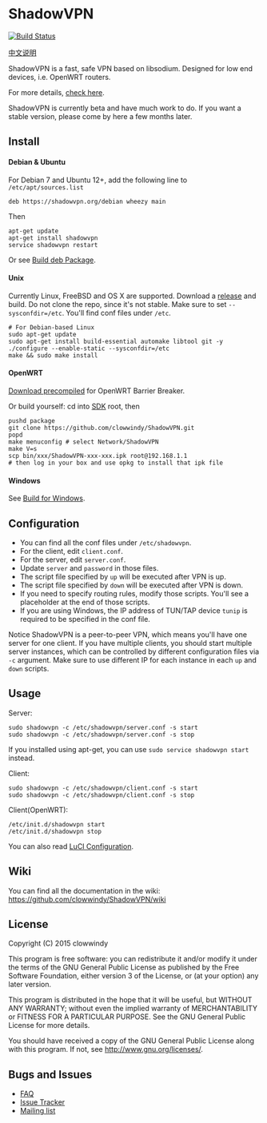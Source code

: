 ShadowVPN
=========

[![Build Status]][Travis CI]

[中文说明][Chinese Readme]

ShadowVPN is a fast, safe VPN based on libsodium. Designed for low end
devices, i.e. OpenWRT routers.

For more details, [check here][Compare].

ShadowVPN is currently beta and have much work to do. If you want a stable version, 
please come by here a few months later.

Install
-------

#### Debian & Ubuntu

For Debian 7 and Ubuntu 12+, add the following line to `/etc/apt/sources.list`

    deb https://shadowvpn.org/debian wheezy main

Then

    apt-get update
    apt-get install shadowvpn
    service shadowvpn restart

Or see [Build deb Package].

#### Unix

Currently Linux, FreeBSD and OS X are supported.
Download a [release] and build. Do not clone the repo, since it's not stable.
Make sure to set `--sysconfdir=/etc`. You'll find conf files under `/etc`.

    # For Debian-based Linux
    sudo apt-get update
    sudo apt-get install build-essential automake libtool git -y
    ./configure --enable-static --sysconfdir=/etc
    make && sudo make install

#### OpenWRT

[Download precompiled] for OpenWRT Barrier Breaker.

Or build yourself: cd into [SDK] root, then

    pushd package
    git clone https://github.com/clowwindy/ShadowVPN.git
    popd
    make menuconfig # select Network/ShadowVPN
    make V=s
    scp bin/xxx/ShadowVPN-xxx-xxx.ipk root@192.168.1.1
    # then log in your box and use opkg to install that ipk file

#### Windows

See [Build for Windows].

Configuration
-------------

- You can find all the conf files under `/etc/shadowvpn`.
- For the client, edit `client.conf`.
- For the server, edit `server.conf`.
- Update `server` and `password` in those files.
- The script file specified by `up` will be executed after VPN is up.
- The script file specified by `down` will be executed after VPN is down.
- If you need to specify routing rules, modify those scripts. You'll see a
placeholder at the end of those scripts.
- If you are using Windows, the IP address of TUN/TAP device `tunip` is
required to be specified in the conf file.

Notice ShadowVPN is a peer-to-peer VPN, which means you'll have one server
for one client. If you have multiple clients, you should start multiple server
instances, which can be controlled by different configuration files via `-c`
argument. Make sure to use different IP for each instance in each `up` and
`down` scripts.

Usage
-----

Server:

    sudo shadowvpn -c /etc/shadowvpn/server.conf -s start
    sudo shadowvpn -c /etc/shadowvpn/server.conf -s stop

If you installed using apt-get, you can use `sudo service shadowvpn start` instead.

Client:

    sudo shadowvpn -c /etc/shadowvpn/client.conf -s start
    sudo shadowvpn -c /etc/shadowvpn/client.conf -s stop

Client(OpenWRT):

    /etc/init.d/shadowvpn start
    /etc/init.d/shadowvpn stop

You can also read [LuCI Configuration].

Wiki
----

You can find all the documentation in the wiki:
https://github.com/clowwindy/ShadowVPN/wiki

License
-------

Copyright (C) 2015 clowwindy

This program is free software: you can redistribute it and/or modify
it under the terms of the GNU General Public License as published by
the Free Software Foundation, either version 3 of the License, or
(at your option) any later version.

This program is distributed in the hope that it will be useful,
but WITHOUT ANY WARRANTY; without even the implied warranty of
MERCHANTABILITY or FITNESS FOR A PARTICULAR PURPOSE.  See the
GNU General Public License for more details.

You should have received a copy of the GNU General Public License
along with this program.  If not, see <http://www.gnu.org/licenses/>.

Bugs and Issues
----------------

- [FAQ]
- [Issue Tracker]
- [Mailing list]


[Build Status]:         https://travis-ci.org/clowwindy/ShadowVPN.svg?branch=master
[Build deb Package]:    https://github.com/clowwindy/ShadowVPN/wiki/Building-deb-Package
[Build for Windows]:    https://github.com/clowwindy/ShadowVPN/wiki/Build-for-Windows
[Compare]:              https://github.com/clowwindy/ShadowVPN/wiki/Compared-to-Shadowsocks-and-OpenVPN
[Chinese Readme]:       https://github.com/clowwindy/ShadowVPN/wiki/ShadowVPN-%E4%BD%BF%E7%94%A8%E8%AF%B4%E6%98%8E
[Download precompiled]: https://github.com/clowwindy/ShadowVPN/releases
[FAQ]:                  https://github.com/clowwindy/ShadowVPN/wiki/FAQ
[Issue Tracker]:        https://github.com/clowwindy/ShadowVPN/issues?state=open
[LuCI Configuration]:   https://github.com/clowwindy/ShadowVPN/wiki/Configure-Via-LuCI-on-OpenWRT
[Mailing list]:         http://groups.google.com/group/shadowsocks
[release]:              https://github.com/clowwindy/ShadowVPN/releases
[SDK]:                  http://wiki.openwrt.org/doc/howto/obtain.firmware.sdk
[Travis CI]:            https://travis-ci.org/clowwindy/ShadowVPN
